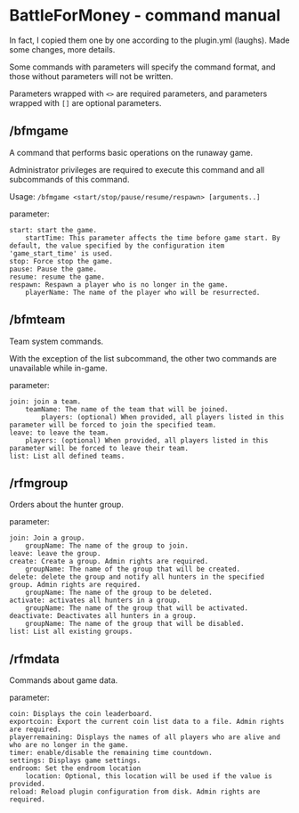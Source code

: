 # BattleForMoney - command manual

In fact, I copied them one by one according to the plugin.yml (laughs). Made some changes, more details.

Some commands with parameters will specify the command format, and those without parameters will not be written.

Parameters wrapped with `<>` are required parameters, and parameters wrapped with `[]` are optional parameters.

## /bfmgame

A command that performs basic operations on the runaway game.

Administrator privileges are required to execute this command and all subcommands of this command.

Usage: `/bfmgame <start/stop/pause/resume/respawn> [arguments..]`

parameter:

    start: start the game.
        startTime: This parameter affects the time before game start. By default, the value specified by the configuration item 'game_start_time' is used.
    stop: Force stop the game.
    pause: Pause the game.
    resume: resume the game.
    respawn: Respawn a player who is no longer in the game.
        playerName: The name of the player who will be resurrected.

## /bfmteam

Team system commands.

With the exception of the list subcommand, the other two commands are unavailable while in-game.

parameter:

    join: join a team.
        teamName: The name of the team that will be joined.
            players: (optional) When provided, all players listed in this parameter will be forced to join the specified team.
    leave: to leave the team.
        players: (optional) When provided, all players listed in this parameter will be forced to leave their team.
    list: List all defined teams.

## /rfmgroup

Orders about the hunter group.

parameter:

    join: Join a group.
        groupName: The name of the group to join.
    leave: leave the group.
    create: Create a group. Admin rights are required.
        groupName: The name of the group that will be created.
    delete: delete the group and notify all hunters in the specified group. Admin rights are required.
        groupName: The name of the group to be deleted.
    activate: activates all hunters in a group.
        groupName: The name of the group that will be activated.
    deactivate: Deactivates all hunters in a group.
        groupName: The name of the group that will be disabled.
    list: List all existing groups.

## /rfmdata

Commands about game data.

parameter:

    coin: Displays the coin leaderboard.
    exportcoin: Export the current coin list data to a file. Admin rights are required.
    playerremaining: Displays the names of all players who are alive and who are no longer in the game.
    timer: enable/disable the remaining time countdown.
    settings: Displays game settings.
    endroom: Set the endroom location
        location: Optional, this location will be used if the value is provided.
    reload: Reload plugin configuration from disk. Admin rights are required.
